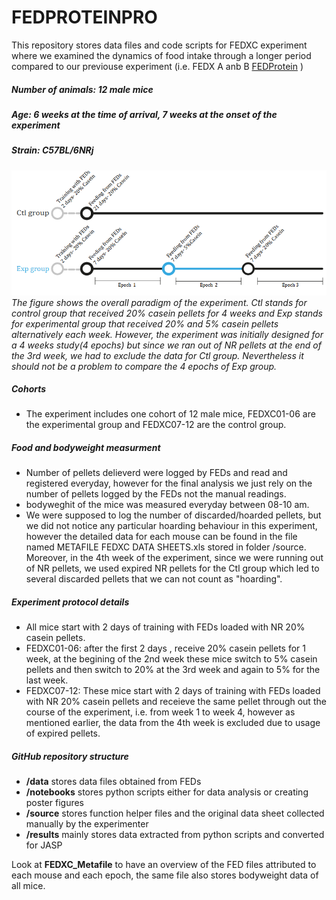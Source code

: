 # FEDPROTEINPRO
This repository stores data files and code scripts for FEDXC experiment where we examined the dynamics of food intake through a longer period compared to our previouse experiment (i.e. FEDX A anb B [FEDProtein](https://github.com/Htbibalan/FEDProtein/tree/BNA) )

##### Number of animals:  12 male mice
##### Age: 6 weeks at the time of arrival, 7 weeks at the onset of the experiment
##### Strain:  C57BL/6NRj




![paradigm](https://github.com/Htbibalan/FEDPROTEINPRO/blob/main/source/FEDXC_paradigm.png)
*The figure shows the overall paradigm of the experiment. Ctl stands for control group that received 20% casein pellets for 4 weeks and Exp stands for experimental group that received 20% and 5% casein pellets alternatively each week. However, the experiment was initially designed for a 4 weeks study(4 epochs) but since we ran out of NR pellets at the end of the 3rd week, we had to exclude the data for Ctl group. Nevertheless it should not be a problem to compare the 4 epochs of Exp group.*

##### Cohorts
* The experiment includes one cohort of 12 male mice, FEDXC01-06 are the experimental group and FEDXC07-12 are the control group.

##### Food and bodyweight measurment
* Number of pellets delieverd were logged by FEDs and read and registered everyday, however for the final analysis we just rely on the number of pellets logged by the FEDs not the manual readings.
* bodyweghit of the mice was measured everyday between 08-10 am.
* We were supposed to log the number of discarded/hoarded pellets, but we did not notice any particular hoarding behaviour in this experiment, however the detailed data for each mouse can be found in the file named METAFILE FEDXC DATA SHEETS.xls stored in folder /source. Moreover, in the 4th week of the experiment, since we were running out of NR pellets, we used expired NR pellets for the Ctl group which led to several discarded pellets that we can not count as "hoarding".

##### Experiment protocol details
* All mice start with 2 days of training with FEDs loaded with NR 20% casein pellets.
* FEDXC01-06: after the first 2 days , receive 20% casein pellets for 1 week, at the begining of the 2nd week these mice switch to 5% casein pellets and then switch to 20% at the 3rd week and again to 5% for the last week.
* FEDXC07-12: These mice start with 2 days of training with FEDs loaded with NR 20% casein pellets and receieve the same pellet through out the course of the experiment, i.e. from week 1 to week 4, however as mentioned earlier, the data from the 4th week is excluded due to usage of expired pellets. 


##### GitHub repository structure
* **/data** stores data files obtained from FEDs
* **/notebooks** stores python scripts either for data analysis or creating poster figures
* **/source** stores function helper files and the original data sheet collected manually by the experimenter
* **/results** mainly stores data extracted from python scripts and converted for JASP

Look at **FEDXC_Metafile** to have an overview of the FED files attributed to each mouse and each epoch, the same file also stores bodyweight data of all mice.